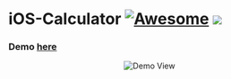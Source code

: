 # iOS-Calculator [![Awesome](https://cdn.rawgit.com/sindresorhus/awesome/d7305f38d29fed78fa85652e3a63e154dd8e8829/media/badge.svg)](https://github.com/sindresorhus/awesome) ![](https://img.shields.io/badge/iOS-Calculator-brightgreen.svg)

### Demo [here](https://ios-calculator.herokuapp.com/)

<p align="center">
  <img src="https://raw.githubusercontent.com/BolajiAyodeji/iOS-Calculator/master/img/demo.png" alt="Demo View">
</p>
